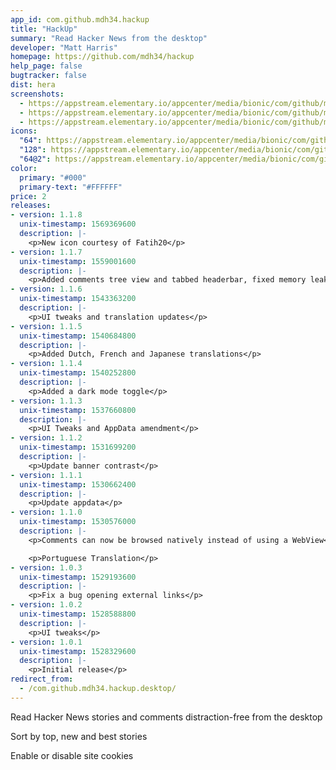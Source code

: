 ```yaml
---
app_id: com.github.mdh34.hackup
title: "HackUp"
summary: "Read Hacker News from the desktop"
developer: "Matt Harris"
homepage: https://github.com/mdh34/hackup
help_page: false
bugtracker: false
dist: hera
screenshots:
  - https://appstream.elementary.io/appcenter/media/bionic/com/github/mdh34.hackup/68B4FBD930A4EA39939D5BFCA5B02530/screenshots/image-1_orig.png
  - https://appstream.elementary.io/appcenter/media/bionic/com/github/mdh34.hackup/68B4FBD930A4EA39939D5BFCA5B02530/screenshots/image-2_orig.png
  - https://appstream.elementary.io/appcenter/media/bionic/com/github/mdh34.hackup/68B4FBD930A4EA39939D5BFCA5B02530/screenshots/image-3_orig.png
icons:
  "64": https://appstream.elementary.io/appcenter/media/bionic/com/github/mdh34.hackup/68B4FBD930A4EA39939D5BFCA5B02530/icons/64x64/com.github.mdh34.hackup_com.github.mdh34.hackup.png
  "128": https://appstream.elementary.io/appcenter/media/bionic/com/github/mdh34.hackup/68B4FBD930A4EA39939D5BFCA5B02530/icons/128x128/com.github.mdh34.hackup_com.github.mdh34.hackup.png
  "64@2": https://appstream.elementary.io/appcenter/media/bionic/com/github/mdh34.hackup/68B4FBD930A4EA39939D5BFCA5B02530/icons/64x64@2/com.github.mdh34.hackup_com.github.mdh34.hackup.png
color:
  primary: "#000"
  primary-text: "#FFFFFF"
price: 2
releases:
- version: 1.1.8
  unix-timestamp: 1569369600
  description: |-
    <p>New icon courtesy of Fatih20</p>
- version: 1.1.7
  unix-timestamp: 1559001600
  description: |-
    <p>Added comments tree view and tabbed headerbar, fixed memory leaks</p>
- version: 1.1.6
  unix-timestamp: 1543363200
  description: |-
    <p>UI tweaks and translation updates</p>
- version: 1.1.5
  unix-timestamp: 1540684800
  description: |-
    <p>Added Dutch, French and Japanese translations</p>
- version: 1.1.4
  unix-timestamp: 1540252800
  description: |-
    <p>Added a dark mode toggle</p>
- version: 1.1.3
  unix-timestamp: 1537660800
  description: |-
    <p>UI Tweaks and AppData amendment</p>
- version: 1.1.2
  unix-timestamp: 1531699200
  description: |-
    <p>Update banner contrast</p>
- version: 1.1.1
  unix-timestamp: 1530662400
  description: |-
    <p>Update appdata</p>
- version: 1.1.0
  unix-timestamp: 1530576000
  description: |-
    <p>Comments can now be browsed natively instead of using a WebView</p>

    <p>Portuguese Translation</p>
- version: 1.0.3
  unix-timestamp: 1529193600
  description: |-
    <p>Fix a bug opening external links</p>
- version: 1.0.2
  unix-timestamp: 1528588800
  description: |-
    <p>UI tweaks</p>
- version: 1.0.1
  unix-timestamp: 1528329600
  description: |-
    <p>Initial release</p>
redirect_from:
  - /com.github.mdh34.hackup.desktop/
---
```


<p>Read Hacker News stories and comments distraction-free from the desktop</p>
<p>Sort by top, new and best stories</p>
<p>Enable or disable site cookies</p>